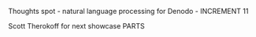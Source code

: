 Thoughts spot - natural language processing for Denodo - INCREMENT 11

Scott Therokoff for next showcase PARTS





